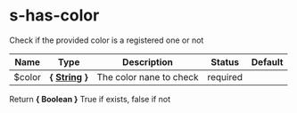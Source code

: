 # s-has-color

Check if the provided color is a registered one or not


Name  |  Type  |  Description  |  Status  |  Default
------------  |  ------------  |  ------------  |  ------------  |  ------------
$color  |  **{ [String](http://www.sass-lang.com/documentation/file.SASS_REFERENCE.html#sass-script-strings) }**  |  The color nane to check  |  required  |

Return **{ Boolean }** True if exists, false if not
